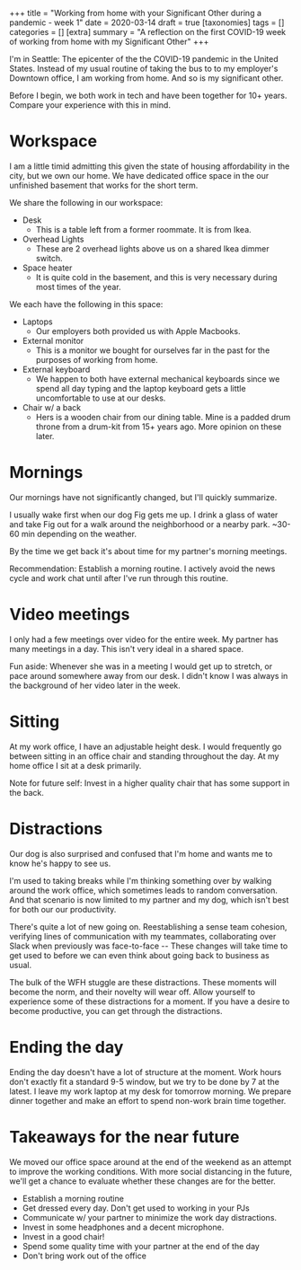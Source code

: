 +++
title = "Working from home with your Significant Other during a pandemic - week 1"
date = 2020-03-14
draft = true
[taxonomies]
tags = []
categories = []
[extra]
summary = "A reflection on the first COVID-19 week of working from home with my Significant Other"
+++

I'm in Seattle: The epicenter of the the COVID-19 pandemic in the United States. Instead of my usual routine of taking the bus to to my employer's Downtown office, I am working from home. And so is my significant other.

Before I begin, we both work in tech and have been together for 10+ years. Compare your experience with this in mind.

# Workspace
I am a little timid admitting this given the state of housing affordability in the city, but we own our home. We have dedicated office space in the our unfinished basement that works for the short term.

We share the following in our workspace:
* Desk 
  * This is a table left from a former roommate. It is from Ikea.
* Overhead Lights
  * These are 2 overhead lights above us on a shared Ikea dimmer switch.
* Space heater
  * It is quite cold in the basement, and this is very necessary during most times of the year.

We each have the following in this space:
* Laptops
  * Our employers both provided us with Apple Macbooks.
* External monitor
  * This is a monitor we bought for ourselves far in the past for the purposes of working from home.
* External keyboard
  * We happen to both have external mechanical keyboards since we spend all day typing and the laptop keyboard gets a little uncomfortable to use at our desks.
* Chair w/ a back
  * Hers is a wooden chair from our dining table. Mine is a padded drum throne from a drum-kit from 15+ years ago. More opinion on these later.

# Mornings
Our mornings have not significantly changed, but I'll quickly summarize.

I usually wake first when our dog Fig gets me up. I drink a glass of water and take Fig out for a walk around the neighborhood or a nearby park. ~30-60 min depending on the weather.

By the time we get back it's about time for my partner's morning meetings.

Recommendation: Establish a morning routine. I actively avoid the news cycle and work chat until after I've run through this routine.

# Video meetings
I only had a few meetings over video for the entire week. My partner has many meetings in a day. This isn't very ideal in a shared space. 

Fun aside: Whenever she was in a meeting I would get up to stretch, or pace around somewhere away from our desk. I didn't know I was always in the background of her video later in the week. 

# Sitting
At my work office, I have an adjustable height desk. I would frequently go between sitting in an office chair and standing throughout the day. At my home office I sit at a desk primarily. 

Note for future self: Invest in a higher quality chair that has some support in the back.

# Distractions
Our dog is also surprised and confused that I'm home and wants me to know he's happy to see us.

I'm used to taking breaks while I'm thinking something over by walking around the work office, which sometimes leads to random conversation. And that scenario is now limited to my partner and my dog, which isn't best for both our our productivity.

There's quite a lot of new going on. Reestablishing a sense team cohesion, verifying lines of communication with my teammates, collaborating over Slack when previously was face-to-face -- These changes will take time to get used to before we can even think about going back to business as usual.

The bulk of the WFH stuggle are these distractions. These moments will become the norm, and their novelty will wear off. Allow yourself to experience some of these distractions for a moment. If you have a desire to become productive, you can get through the distractions.

# Ending the day
Ending the day doesn't have a lot of structure at the moment. Work hours don't exactly fit a standard 9-5 window, but we try to be done by 7 at the latest. I leave my work laptop at my desk for tomorrow morning. We prepare dinner together and make an effort to spend non-work brain time together.

# Takeaways for the near future

We moved our office space around at the end of the weekend as an attempt to improve the working conditions. With more social distancing in the future, we'll get a chance to evaluate whether these changes are for the better.

* Establish a morning routine
* Get dressed every day. Don't get used to working in your PJs
* Communicate w/ your partner to minimize the work day distractions.
* Invest in some headphones and a decent microphone.
* Invest in a good chair!
* Spend some quality time with your partner at the end of the day
* Don't bring work out of the office
